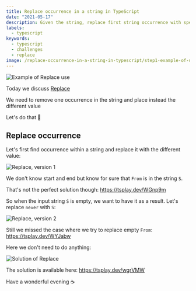 ```yaml
---
title: Replace occurrence in a string in TypeScript
date: "2021-05-17"
description: Given the string, replace first string occurrence with specified string
labels:
  - typescript
keywords:
  - typescript
  - challenges
  - replace
image: /replace-occurrence-in-a-string-in-typescript/step1-example-of-use.png
---
```


![Example of Replace use](/replace-occurrence-in-a-string-in-typescript/step1-example-of-use.png)

Today we discuss [Replace](https://github.com/type-challenges/type-challenges/blob/master/questions/116-medium-replace/README.md)

We need to remove one occurrence in the string and place instead the different value

Let's do that 🚀

## Replace occurrence

Let's first find occurrence within a string and replace it with the different value:

![Replace, version 1](/replace-occurrence-in-a-string-in-typescript/step2-solution-v1.png)

We don't know start and end but know for sure that `From` is in the string `S`.

That's not the perfect solution though: https://tsplay.dev/WGnp9m

So when the input string `S` is empty, we want to have it as a result. Let's replace `never` with `S`:

![Replace, version 2](/replace-occurrence-in-a-string-in-typescript/step3-solution-v2.png)

Still we missed the case where we try to replace empty `From`: https://tsplay.dev/WYJabw

Here we don't need to do anything:

![Solution of Replace](/replace-occurrence-in-a-string-in-typescript/step4-solution.png)

The solution is available here: https://tsplay.dev/wgrVMW

Have a wonderful evening ☕️
